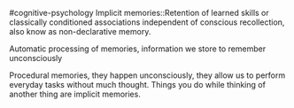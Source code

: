 #cognitive-psychology 
Implicit memories::Retention of learned skills or classically conditioned associations independent of conscious recollection, also know as non-declarative memory.



Automatic processing of memories, information we store to remember unconsciously

Procedural memories, they happen unconsciously, they allow us to perform everyday tasks without much thought. Things you do while thinking of another thing are implicit memories. 